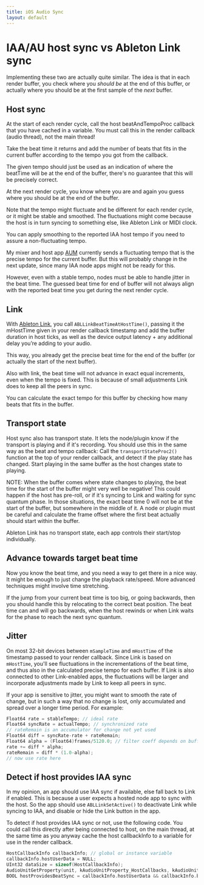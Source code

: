 ```yaml
---
title: iOS Audio Sync
layout: default
---
```


# IAA/AU host sync vs Ableton Link sync

Implementing these two are actually quite similar.
The idea is that in each render buffer, you check where you *should be* at the end of this buffer, or actually where you should be at the first sample of the *next* buffer.

## Host sync

At the start of each render cycle, call the host beatAndTempoProc callback that you have cached in a variable. You must call this in the render callback (audio thread), not the main thread!

Take the beat time it returns and add the number of beats that fits in the current buffer according to the tempo you got from the callback.

The given tempo should just be used as an indication of where the beatTime will be at the end of the buffer, there's no guarantee that this will be precisely correct.

At the next render cycle, you know where you are and again you guess where you should be at the end of the buffer.

Note that the tempo might fluctuate and be different for each render cycle, or it might be stable and smoothed. The fluctuations might come because the host is in turn syncing to something else, like Ableton Link or MIDI clock.

You can apply smoothing to the reported IAA host tempo if you need to assure a non-fluctuating tempo.

My mixer and host app [AUM](http://kymatica.com/aum) currently sends a fluctuating tempo that is the precise tempo for the current buffer. But this will probably change in the next update, since many IAA node apps might not be ready for this.

However, even with a stable tempo, nodes must be able to handle jitter in the beat time. The guessed beat time for end of buffer will not always align with the reported beat time you get during the next render cycle.

## Link

With [Ableton Link](http://ableton.github.io/linkkit/), you call `ABLLinkBeatTimeAtHostTime()`, passing it the mHostTime given in your render callback timestamp and add the buffer duration in host ticks, as well as the device output latency + any additional delay you’re adding to your audio.

This way, you already get the precise beat time for the end of the buffer (or actually the start of the next buffer).

Also with link, the beat time will not advance in exact equal increments, even when the tempo is fixed. This is because of small adjustments Link does to keep all the peers in sync.

You can calculate the exact tempo for this buffer by checking how many beats that fits in the buffer.

## Transport state

Host sync also has transport state. It lets the node/plugin know if the transport is playing and if it's recording. You should use this in the same way as the beat and tempo callback: Call the `transportStateProc2()` function at the top of your render callback, and detect if the play state has changed. Start playing in the same buffer as the host changes state to playing.

NOTE: When the buffer comes where state changes to playing, the beat time for the start of the buffer might very well be negative! This could happen if the host has pre-roll, or if it's syncing to Link and waiting for sync quantum phase. In those situations, the exact beat time 0 will not be at the start of the buffer, but somewhere in the middle of it. A node or plugin must be careful and calculate the frame offset where the first beat actually should start within the buffer.

Ableton Link has no transport state, each app controls their start/stop individually.

## Advance towards target beat time

Now you know the beat time, and you need a way to get there in a nice way. It might be enough to just change the playback rate/speed.
More advanced techniques might involve time stretching.

If the jump from your current beat time is too big, or going backwards, then you should handle this by relocating to the correct beat position. The beat time can and will go backwards, when the host rewinds or when Link waits for the phase to reach the next sync quantum.

## Jitter

On most 32-bit devices between `mSampleTime` and `mHostTime` of the timestamp passed to your render callback. Since Link is based on `mHostTime`, you'll see fluctuations in the incrementations of the beat time, and thus also in the calculated precise tempo for each buffer. If Link is also connected to other Link-enabled apps, the fluctuations will be larger and incorporate adjustments made by Link to keep all peers in sync.

If your app is sensitive to jitter, you might want to smooth the rate of change, but in such a way that no change is lost, only accumulated and spread over a longer time period. For example:

```c
Float64 rate = stableTempo; // ideal rate
Float64 syncRate = actualTempo; // synchronized rate
// rateRemain is an accumulator for change not yet used
Float64 diff = syncRate-rate + rateRemain;
Float64 alpha = (Float64)frames/5120.0; // filter coeff depends on buffer size
rate += diff * alpha;
rateRemain = diff * (1.0-alpha);
// now use rate here
```

## Detect if host provides IAA sync

In my opinion, an app should use IAA sync if available, else fall back to Link if enabled. This is because a user expects a hosted node app to sync with the host. So the app should use `ABLLinkSetActive()` to deactivate Link while syncing to IAA, and disable or hide the Link button in the app.

To detect if host provides IAA sync or not, use the following code. You could call this directly after being connected to host, on the main thread, at the same time as you anyway cache the host callbackInfo to a variable for use in the render callback.

```c
HostCallbackInfo callbackInfo; // global or instance variable
callbackInfo.hostUserData = NULL;
UInt32 dataSize = sizeof(HostCallbackInfo);
AudioUnitGetProperty(unit, kAudioUnitProperty_HostCallbacks, kAudioUnitScope_Global, 0, &callbackInfo, &dataSize);
BOOL hostProvidesBeatSync = callbackInfo.hostUserData && callbackInfo.beatAndTempoProc(callbackInfo.hostUserData,NULL,NULL) == noErr;
```


